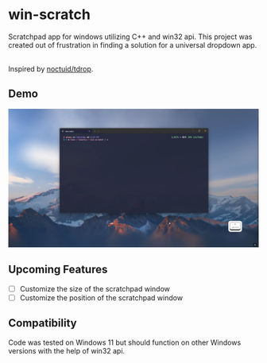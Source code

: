 # win-scratch
Scratchpad app for windows utilizing C++ and win32 api. This project was created out of frustration in finding a solution for a universal dropdown app. 
</br>
</br>

Inspired by [noctuid/tdrop](https://github.com/noctuid/tdrop).
## Demo 
[![Demo Video](https://github.com/slh-git/win-scratch/blob/vs2022-dev/demo/win-scratch_demo.png)](https://github.com/user-attachments/assets/7e0f2056-e2f0-40f2-9d4d-bcbcd652d8c4)

## Upcoming Features
- [ ] Customize the size of the scratchpad window 
- [ ] Customize the position of the scratchpad window
## Compatibility 
Code was tested on Windows 11 but should function on other Windows versions with the help of win32 api. 

